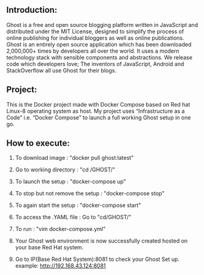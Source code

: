 ## Introduction:
Ghost is a free and open source blogging platform written in JavaScript and distributed under the MIT License, designed to simplify the process of online publishing for individual bloggers as well as online publications.
Ghost is an entirely open source application which has been downloaded 2,000,000+ times by developers all over the world. It uses a modern technology stack with sensible components and abstractions. We release code which developers love; The inventors of JavaScript, Android and StackOverflow all use Ghost for their blogs.

## Project:
This is the Docker project made with Docker Compose based on Red hat Linux-8 operating system as host. My project uses “Infrastructure as a Code” i.e. “Docker Compose” to launch a full working Ghost setup in one go.

## How to execute:
1. To download image : "docker pull ghost:latest"
2. Go to working directory : "cd /GHOST/"
3. To launch the setup : "docker-compose up"
4. To stop but not remove the setup : "docker-compose stop"
5. To again start the setup : "docker-compose start"
6. To access the .YAML file : Go to "cd/GHOST/"  
7. To run : "vim docker-compose.yml"
8. Your Ghost web environment is now successfully created hosted on your base Red Hat system. 

9. Go to IP(Base Red Hat System):8081 to check your Ghost Set up.
   example: http://192.168.43.124:8081
   
